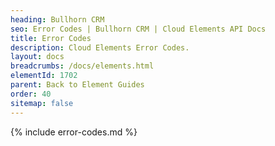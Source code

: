 ```yaml
---
heading: Bullhorn CRM
seo: Error Codes | Bullhorn CRM | Cloud Elements API Docs
title: Error Codes
description: Cloud Elements Error Codes.
layout: docs
breadcrumbs: /docs/elements.html
elementId: 1702
parent: Back to Element Guides
order: 40
sitemap: false
---
```


{% include error-codes.md %}
